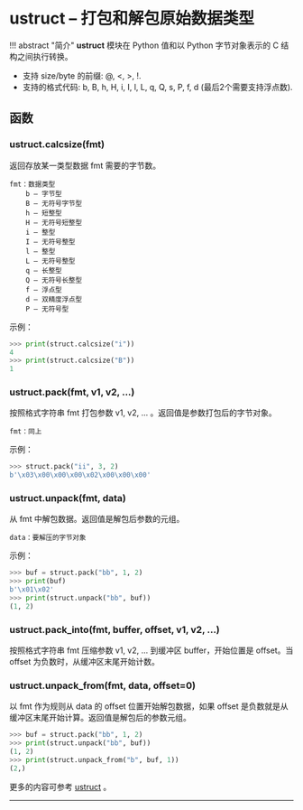 # **ustruct** – 打包和解包原始数据类型

!!! abstract "简介"
    **ustruct** 模块在 Python 值和以 Python 字节对象表示的 C 结构之间执行转换。

- 支持 size/byte 的前缀: @, <, >, !.
- 支持的格式代码: b, B, h, H, i, I, l, L, q, Q, s, P, f, d (最后2个需要支持浮点数).

## 函数

### **ustruct.calcsize**(fmt)  
返回存放某一类型数据 fmt 需要的字节数。

```
fmt：数据类型
    b — 字节型
    B — 无符号字节型
    h — 短整型
    H — 无符号短整型
    i — 整型
    I — 无符号整型
    l — 整型
    L — 无符号整型
    q — 长整型
    Q — 无符号长整型
    f — 浮点型
    d — 双精度浮点型
    P — 无符号型
```

示例：

```python
>>> print(struct.calcsize("i"))
4
>>> print(struct.calcsize("B"))
1
```

### **ustruct.pack**(fmt, v1, v2, ...)  
按照格式字符串 fmt 打包参数 v1, v2, ... 。返回值是参数打包后的字节对象。

```
fmt：同上
```

示例：

```python
>>> struct.pack("ii", 3, 2)
b'\x03\x00\x00\x00\x02\x00\x00\x00'
```

### **ustruct.unpack**(fmt, data)  
从 fmt 中解包数据。返回值是解包后参数的元组。

```
data：要解压的字节对象
```

示例：

```python
>>> buf = struct.pack("bb", 1, 2)
>>> print(buf)
b'\x01\x02'
>>> print(struct.unpack("bb", buf))
(1, 2)
```

### **ustruct.pack_into**(fmt, buffer, offset, v1, v2, ...)  
按照格式字符串 fmt 压缩参数 v1, v2, ... 到缓冲区 buffer，开始位置是 offset。当offset 为负数时，从缓冲区末尾开始计数。 

### **ustruct.unpack_from**(fmt, data, offset=0)  
以 fmt 作为规则从 data 的 offset 位置开始解包数据，如果 offset 是负数就是从缓冲区末尾开始计算。返回值是解包后的参数元组。
```python
>>> buf = struct.pack("bb", 1, 2)
>>> print(struct.unpack("bb", buf))
(1, 2)
>>> print(struct.unpack_from("b", buf, 1))
(2,)
```
更多的内容可参考  [ustruct](http://docs.micropython.org/en/latest/pyboard/library/ustruct.html) 。

----------